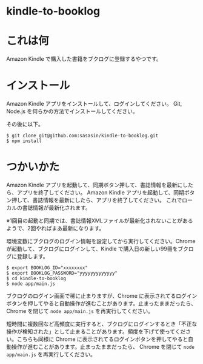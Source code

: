 # kindle-to-booklog

# これは何

Amazon Kindle で購入した書籍をブクログに登録するやつです。

# インストール

Amazon Kindle アプリをインストールして、ログインしてください。 Git, Node.js を何らかの方法でインストールしてください。

その後に以下。

```
$ git clone git@github.com:sasasin/kindle-to-booklog.git
$ npm install
```

# つかいかた

Amazon Kindle アプリを起動して、同期ボタン押して、書誌情報を最新にしたら、アプリを終了してください。
Amazon Kindle アプリを起動して、同期ボタン押して、書誌情報を最新にしたら、アプリを終了してください。
これでローカルの書誌情報が最新化されます。

※1回目の起動と同期では、書誌情報XMLファイルが最新化されないことがあるようで、2回やればまあ最新になります。

環境変数にブクログのログイン情報を設定してから実行してください。Chrome が起動して、ブクログにログインして、Kindle で購入日の新しい99冊をブクログに登録します。

```
$ export BOOKLOG_ID="xxxxxxxx"
$ export BOOKLOG_PASSWORD="yyyyyyyyyyyyy"
$ cd kindle-to-booklog
$ node app/main.js
```

ブクログのログイン画面で稀に止まりますが、Chrome に表示されてるログインボタンを押してやると自動操作が進むことがあります。止まったままだったら、 Chrome を閉じて `node app/main.js` を再実行してください。

短時間に複数回など高頻度に実行すると、ブクログにログインするとき「不正な操作が検知された」として止まることがあります。頻度を下げて使ってください。こちらも同様に Chrome に表示されてるログインボタンを押してやると自動操作が進むことがあります。止まったままだったら、 Chrome を閉じて `node app/main.js` を再実行してください。
